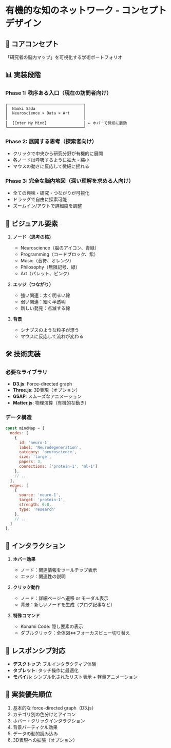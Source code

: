# 有機的な知のネットワーク - コンセプトデザイン

## 🧠 コアコンセプト
「研究者の脳内マップ」を可視化する学術ポートフォリオ

## 📊 実装段階

### Phase 1: 秩序ある入口（現在の訪問者向け）
```
┌─────────────────────────────────┐
│  Naoki Sada                     │
│  Neuroscience × Data × Art      │
│                                 │
│  [Enter My Mind]                │ ← ホバーで微細に脈動
└─────────────────────────────────┘
```

### Phase 2: 展開する思考（探索者向け）
- クリックで中央から研究分野が有機的に展開
- 各ノードは呼吸するように拡大・縮小
- マウスの動きに反応して微細に揺れる

### Phase 3: 完全な脳内地図（深い理解を求める人向け）
- 全ての興味・研究・つながりが可視化
- ドラッグで自由に探索可能
- ズームイン/アウトで詳細度を調整

## 🎨 ビジュアル要素

1. **ノード（思考の核）**
   - Neuroscience（脳のアイコン、青緑）
   - Programming（コードブロック、紫）
   - Music（音符、オレンジ）
   - Philosophy（無限記号、緑）
   - Art（パレット、ピンク）

2. **エッジ（つながり）**
   - 強い関連：太く明るい線
   - 弱い関連：細く半透明
   - 新しい発見：点滅する線

3. **背景**
   - シナプスのような粒子が漂う
   - マウスに反応して流れが変わる

## 🛠 技術実装

### 必要なライブラリ
- **D3.js**: Force-directed graph
- **Three.js**: 3D表現（オプション）
- **GSAP**: スムーズなアニメーション
- **Matter.js**: 物理演算（有機的な動き）

### データ構造
```javascript
const mindMap = {
  nodes: [
    {
      id: 'neuro-1',
      label: 'Neurodegeneration',
      category: 'neuroscience',
      size: 'large',
      papers: 3,
      connections: ['protein-1', 'ml-1']
    },
    // ...
  ],
  edges: [
    {
      source: 'neuro-1',
      target: 'protein-1',
      strength: 0.8,
      type: 'research'
    },
    // ...
  ]
};
```

## 🎯 インタラクション

1. **ホバー効果**
   - ノード：関連情報をツールチップ表示
   - エッジ：関連性の説明

2. **クリック動作**
   - ノード：詳細ページへ遷移 or モーダル表示
   - 背景：新しいノードを生成（ブログ記事など）

3. **特殊コマンド**
   - Konami Code: 隠し要素の表示
   - ダブルクリック：全体図⇔フォーカスビュー切り替え

## 📱 レスポンシブ対応

- **デスクトップ**: フルインタラクティブ体験
- **タブレット**: タッチ操作に最適化
- **モバイル**: シンプル化されたリスト表示 + 軽量アニメーション

## 🚀 実装優先順位

1. 基本的な force-directed graph（D3.js）
2. カテゴリ別の色分けとアイコン
3. ホバー・クリックインタラクション
4. 背景パーティクル効果
5. データの動的読み込み
6. 3D表現への拡張（オプション）